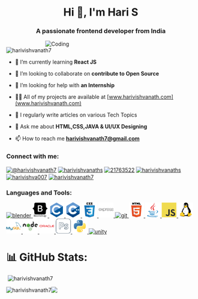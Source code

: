 
<h1 align="center">Hi 👋, I'm Hari  S</h1>
<h3 align="center">A passionate frontend developer from India</h3>
<img align="right" alt="Coding" width="400" src="https://media.tenor.com/NY-E62LU-MYAAAAC/hi-boy.gif">

<p align="left"> <img src="https://komarev.com/ghpvc/?username=harivishvanath7&label=Profile%20views&color=0e75b6&style=flat" alt="harivishvanath7" /> </p>

- 🌱 I’m currently learning **React JS**

- 👯 I’m looking to collaborate on **contribute to Open Source**

- 🤝 I’m looking for help with **an Internship**

- 👨‍💻 All of my projects are available at [www.harivishvanath.com](www.harivishvanath.com)

- 📝 I regularly write articles on various Tech Topics

- 💬 Ask me about **HTML,CSS,JAVA & UI/UX Designing**

- 📫 How to reach me **harivishvanath7@gmail.com**

<h3 align="left">Connect with me:</h3>
<p align="left">
<a href="https://codepen.io/@harivishvanath7" target="blank"><img align="center" src="https://raw.githubusercontent.com/rahuldkjain/github-profile-readme-generator/master/src/images/icons/Social/codepen.svg" alt="@harivishvanath7" height="30" width="40" /></a>
<a href="https://linkedin.com/in/harivishvanaths" target="blank"><img align="center" src="https://raw.githubusercontent.com/rahuldkjain/github-profile-readme-generator/master/src/images/icons/Social/linked-in-alt.svg" alt="harivishvanaths" height="30" width="40" /></a>
<a href="https://stackoverflow.com/users/21763522" target="blank"><img align="center" src="https://raw.githubusercontent.com/rahuldkjain/github-profile-readme-generator/master/src/images/icons/Social/stack-overflow.svg" alt="21763522" height="30" width="40" /></a>
<a href="https://kaggle.com/harivishvanaths" target="blank"><img align="center" src="https://raw.githubusercontent.com/rahuldkjain/github-profile-readme-generator/master/src/images/icons/Social/kaggle.svg" alt="harivishvanaths" height="30" width="40" /></a>
<a href="https://www.codechef.com/users/harivishva007" target="blank"><img align="center" src="https://cdn.jsdelivr.net/npm/simple-icons@3.1.0/icons/codechef.svg" alt="harivishva007" height="30" width="40" /></a>
<a href="https://www.leetcode.com/harivishvanath7" target="blank"><img align="center" src="https://raw.githubusercontent.com/rahuldkjain/github-profile-readme-generator/master/src/images/icons/Social/leet-code.svg" alt="harivishvanath7" height="30" width="40" /></a>
</p>

<h3 align="left">Languages and Tools:</h3>
<p align="left"> <a href="https://www.blender.org/" target="_blank" rel="noreferrer"> <img src="https://download.blender.org/branding/community/blender_community_badge_white.svg" alt="blender" width="40" height="40"/> </a> <a href="https://getbootstrap.com" target="_blank" rel="noreferrer"> <img src="https://raw.githubusercontent.com/devicons/devicon/master/icons/bootstrap/bootstrap-plain-wordmark.svg" alt="bootstrap" width="40" height="40"/> </a> <a href="https://www.cprogramming.com/" target="_blank" rel="noreferrer"> <img src="https://raw.githubusercontent.com/devicons/devicon/master/icons/c/c-original.svg" alt="c" width="40" height="40"/> </a> <a href="https://www.w3schools.com/cpp/" target="_blank" rel="noreferrer"> <img src="https://raw.githubusercontent.com/devicons/devicon/master/icons/cplusplus/cplusplus-original.svg" alt="cplusplus" width="40" height="40"/> </a> <a href="https://www.w3schools.com/css/" target="_blank" rel="noreferrer"> <img src="https://raw.githubusercontent.com/devicons/devicon/master/icons/css3/css3-original-wordmark.svg" alt="css3" width="40" height="40"/> </a> <a href="https://expressjs.com" target="_blank" rel="noreferrer"> <img src="https://raw.githubusercontent.com/devicons/devicon/master/icons/express/express-original-wordmark.svg" alt="express" width="40" height="40"/> </a> <a href="https://git-scm.com/" target="_blank" rel="noreferrer"> <img src="https://www.vectorlogo.zone/logos/git-scm/git-scm-icon.svg" alt="git" width="40" height="40"/> </a> <a href="https://www.w3.org/html/" target="_blank" rel="noreferrer"> <img src="https://raw.githubusercontent.com/devicons/devicon/master/icons/html5/html5-original-wordmark.svg" alt="html5" width="40" height="40"/> </a> <a href="https://www.java.com" target="_blank" rel="noreferrer"> <img src="https://raw.githubusercontent.com/devicons/devicon/master/icons/java/java-original.svg" alt="java" width="40" height="40"/> </a> <a href="https://developer.mozilla.org/en-US/docs/Web/JavaScript" target="_blank" rel="noreferrer"> <img src="https://raw.githubusercontent.com/devicons/devicon/master/icons/javascript/javascript-original.svg" alt="javascript" width="40" height="40"/> </a> <a href="https://www.linux.org/" target="_blank" rel="noreferrer"> <img src="https://raw.githubusercontent.com/devicons/devicon/master/icons/linux/linux-original.svg" alt="linux" width="40" height="40"/> </a> <a href="https://www.mysql.com/" target="_blank" rel="noreferrer"> <img src="https://raw.githubusercontent.com/devicons/devicon/master/icons/mysql/mysql-original-wordmark.svg" alt="mysql" width="40" height="40"/> </a> <a href="https://nodejs.org" target="_blank" rel="noreferrer"> <img src="https://raw.githubusercontent.com/devicons/devicon/master/icons/nodejs/nodejs-original-wordmark.svg" alt="nodejs" width="40" height="40"/> </a> <a href="https://www.oracle.com/" target="_blank" rel="noreferrer"> <img src="https://raw.githubusercontent.com/devicons/devicon/master/icons/oracle/oracle-original.svg" alt="oracle" width="40" height="40"/> </a> <a href="https://www.photoshop.com/en" target="_blank" rel="noreferrer"> <img src="https://raw.githubusercontent.com/devicons/devicon/master/icons/photoshop/photoshop-line.svg" alt="photoshop" width="40" height="40"/> </a> <a href="https://www.python.org" target="_blank" rel="noreferrer"> <img src="https://raw.githubusercontent.com/devicons/devicon/master/icons/python/python-original.svg" alt="python" width="40" height="40"/> </a> <a href="https://unity.com/" target="_blank" rel="noreferrer"> <img src="https://www.vectorlogo.zone/logos/unity3d/unity3d-icon.svg" alt="unity" width="40" height="40"/> </a> </p>





# 📊 GitHub Stats:
<p>&nbsp;<img align="center" src="https://github-readme-stats.vercel.app/api?username=harivishvanath7&show_icons=true&locale=en" alt="harivishvanath7" /></p>

<p><img align="left" src="https://github-readme-stats.vercel.app/api/top-langs?username=harivishvanath7&show_icons=true&locale=en&layout=compact" alt="harivishvanath7" /></p>

![](https://github-readme-streak-stats.herokuapp.com/?user=harivishvanath7&theme=city_light&hide_border=false)<br/>


